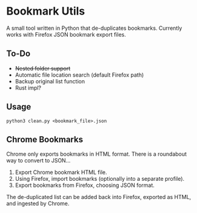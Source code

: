 # Bookmark Utils

A small tool written in Python that de-duplicates bookmarks. Currently works with Firefox JSON bookmark export files.

## To-Do
+ ~~Nested folder support~~
+ Automatic file location search (default Firefox path)
+ Backup original list function
+ Rust impl?

## Usage

```
python3 clean.py <bookmark_file>.json
```

## Chrome Bookmarks
Chrome only exports bookmarks in HTML format. There is a roundabout way to convert to JSON...

1. Export Chrome bookmark HTML file.
2. Using Firefox, import bookmarks (optionally into a separate profile).
3. Export bookmarks from Firefox, choosing JSON format.

The de-duplicated list can be added back into Firefox, exported as HTML, and ingested by Chrome.